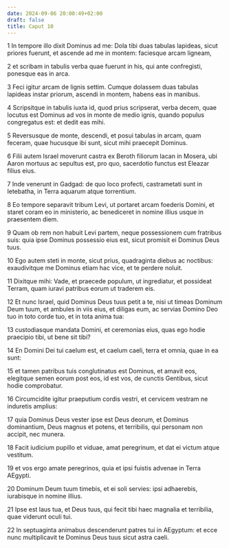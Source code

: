 ```yaml
---
date: 2024-09-06 20:00:49+02:00
draft: false
title: Caput 10
---
```





1 In tempore illo dixit Dominus ad me: Dola tibi duas tabulas lapideas, sicut priores fuerunt, et ascende ad me in montem: faciesque arcam ligneam,

2 et scribam in tabulis verba quae fuerunt in his, qui ante confregisti, ponesque eas in arca.

3 Feci igitur arcam de lignis settim. Cumque dolassem duas tabulas lapideas instar priorum, ascendi in montem, habens eas in manibus.

4 Scripsitque in tabulis iuxta id, quod prius scripserat, verba decem, quae locutus est Dominus ad vos in monte de medio ignis, quando populus congregatus est: et dedit eas mihi.

5 Reversusque de monte, descendi, et posui tabulas in arcam, quam feceram, quae hucusque ibi sunt, sicut mihi praecepit Dominus.

6 Filii autem Israel moverunt castra ex Beroth filiorum Iacan in Mosera, ubi Aaron mortuus ac sepultus est, pro quo, sacerdotio functus est Eleazar filius eius.

7 Inde venerunt in Gadgad: de quo loco profecti, castrametati sunt in Ietebatha, in Terra aquarum atque torrentium.

8 Eo tempore separavit tribum Levi, ut portaret arcam foederis Domini, et staret coram eo in ministerio, ac benediceret in nomine illius usque in praesentem diem.

9 Quam ob rem non habuit Levi partem, neque possessionem cum fratribus suis: quia ipse Dominus possessio eius est, sicut promisit ei Dominus Deus tuus.

10 Ego autem steti in monte, sicut prius, quadraginta diebus ac noctibus: exaudivitque me Dominus etiam hac vice, et te perdere noluit.

11 Dixitque mihi: Vade, et praecede populum, ut ingrediatur, et possideat Terram, quam iuravi patribus eorum ut traderem eis.

12 Et nunc Israel, quid Dominus Deus tuus petit a te, nisi ut timeas Dominum Deum tuum, et ambules in viis eius, et diligas eum, ac servias Domino Deo tuo in toto corde tuo, et in tota anima tua:

13 custodiasque mandata Domini, et ceremonias eius, quas ego hodie praecipio tibi, ut bene sit tibi?

14 En Domini Dei tui caelum est, et caelum caeli, terra et omnia, quae in ea sunt:

15 et tamen patribus tuis conglutinatus est Dominus, et amavit eos, elegitque semen eorum post eos, id est vos, de cunctis Gentibus, sicut hodie comprobatur.

16 Circumcidite igitur praeputium cordis vestri, et cervicem vestram ne induretis amplius:

17 quia Dominus Deus vester ipse est Deus deorum, et Dominus dominantium, Deus magnus et potens, et terribilis, qui personam non accipit, nec munera.

18 Facit iudicium pupillo et viduae, amat peregrinum, et dat ei victum atque vestitum.

19 et vos ergo amate peregrinos, quia et ipsi fuistis advenae in Terra AEgypti.

20 Dominum Deum tuum timebis, et ei soli servies: ipsi adhaerebis, iurabisque in nomine illius.

21 Ipse est laus tua, et Deus tuus, qui fecit tibi haec magnalia et terribilia, quae viderunt oculi tui.

22 In septuaginta animabus descenderunt patres tui in AEgyptum: et ecce nunc multiplicavit te Dominus Deus tuus sicut astra caeli.


